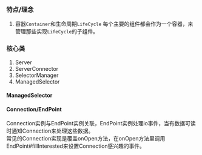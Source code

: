 ### 特点/理念

1. 容器`Container`和生命周期`LifeCycle`
   每个主要的组件都会作为一个容器，来管理那些实现`LifeCycle`的子组件。

### 核心类

1. Server
2. ServerConnector
3. SelectorManager
4. ManagedSelector

#### ManagedSelector


#### Connection/EndPoint

Connection实例与EndPoint实例关联，EndPoint实例处理io事件，当有数据可读时通知Connection来处理这些数据。  
常见的Connection实现是覆盖onOpen方法，在onOpen方法里调用EndPoint\#fillInterested来设置Connection感兴趣的事件。


